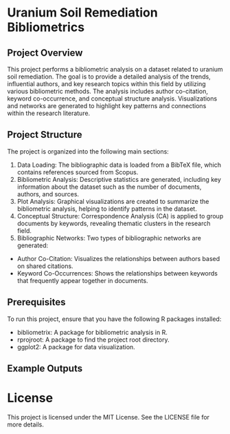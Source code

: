 # Uranium Soil Remediation Bibliometrics
## Project Overview
This project performs a bibliometric analysis on a dataset related to uranium soil remediation. The goal is to provide a detailed analysis of the trends, influential authors, and key research topics within this field by utilizing various bibliometric methods. The analysis includes author co-citation, keyword co-occurrence, and conceptual structure analysis. Visualizations and networks are generated to highlight key patterns and connections within the research literature.

## Project Structure
The project is organized into the following main sections:

1. Data Loading: The bibliographic data is loaded from a BibTeX file, which contains references sourced from Scopus.
2. Bibliometric Analysis: Descriptive statistics are generated, including key information about the dataset such as the number of documents, authors, and sources.
3. Plot Analysis: Graphical visualizations are created to summarize the bibliometric analysis, helping to identify patterns in the dataset.
4. Conceptual Structure: Correspondence Analysis (CA) is applied to group documents by keywords, revealing thematic clusters in the research field.
5. Bibliographic Networks: Two types of bibliographic networks are generated:
 - Author Co-Citation: Visualizes the relationships between authors based on shared citations.
 - Keyword Co-Occurrences: Shows the relationships between keywords that frequently appear together in documents.

## Prerequisites
To run this project, ensure that you have the following R packages installed:
- bibliometrix: A package for bibliometric analysis in R.
- rprojroot: A package to find the project root directory.
- ggplot2: A package for data visualization.

## Example Outputs


# License
This project is licensed under the MIT License. See the LICENSE file for more details.

